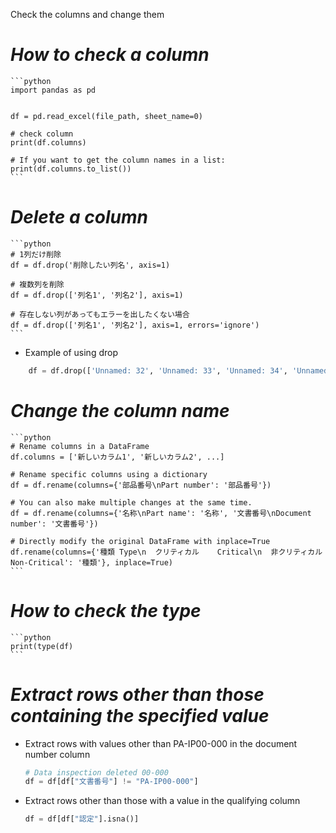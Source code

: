 Check the columns and change them

# *How to check a column*
    ```python
    import pandas as pd

    
    df = pd.read_excel(file_path, sheet_name=0)
    
    # check column
    print(df.columns)
    
    # If you want to get the column names in a list:
    print(df.columns.to_list())
    ```

# *Delete a column*
    ```python
    # 1列だけ削除
    df = df.drop('削除したい列名', axis=1)
    
    # 複数列を削除
    df = df.drop(['列名1', '列名2'], axis=1)
    
    # 存在しない列があってもエラーを出したくない場合
    df = df.drop(['列名1', '列名2'], axis=1, errors='ignore')
    ```
    
- Example of using drop
``` python
    df = df.drop(['Unnamed: 32', 'Unnamed: 33', 'Unnamed: 34', 'Unnamed: 35', 'Unnamed: 36', 'Unnamed: 37', 'Unnamed: 38', 'Unnamed: 39', 'Unnamed: 40', 'Unnamed: 41', 'Unnamed: 42', 'Unnamed: 43', 'Unnamed: 44', 'Unnamed: 45', 'Unnamed: 46', 'Unnamed: 47', 'Unnamed: 48', 'Unnamed: 49', 'Unnamed: 50', 'Unnamed: 51', 'Unnamed: 52', 'Unnamed: 53', 'Unnamed: 54', 'Unnamed: 55', 'Unnamed: 56', 'Unnamed: 57', 'Unnamed: 58', 'Unnamed: 59', 'Unnamed: 60', 'Unnamed: 61', 'Unnamed: 62', 'Unnamed: 63', 'Unnamed: 64', 'Unnamed: 65', 'Unnamed: 66', 'Unnamed: 67', 'Unnamed: 68', 'Unnamed: 69', 'Unnamed: 70', 'Unnamed: 71', 'Unnamed: 72', 'Unnamed: 73', 'Unnamed: 74', 'Unnamed: 75', 'Unnamed: 76', 'Unnamed: 77', 'Unnamed: 78', 'Unnamed: 79', 'Unnamed: 80', 'Unnamed: 81', 'Unnamed: 82', 'Unnamed: 83', 'Unnamed: 84', 'Unnamed: 85', 'Unnamed: 86', 'Unnamed: 87', 'Unnamed: 88', 'Unnamed: 89', 'Unnamed: 90', 'Unnamed: 91', 'Unnamed: 92', 'Unnamed: 93', 'Unnamed: 94', 'Unnamed: 95', 'Unnamed: 96', 'Unnamed: 97', 'Unnamed: 98', 'Unnamed: 99', 'Unnamed: 100', 'Unnamed: 101', 'Unnamed: 102', 'Unnamed: 103', 'Unnamed: 104', 'Unnamed: 105', 'Unnamed: 106', 'Unnamed: 107', 'Unnamed: 108', 'Unnamed: 109', 'Unnamed: 110'], axis=1)
```

# *Change the column name*
    ```python
    # Rename columns in a DataFrame
    df.columns = ['新しいカラム1', '新しいカラム2', ...]
    
    # Rename specific columns using a dictionary
    df = df.rename(columns={'部品番号\nPart number': '部品番号'})
    
    # You can also make multiple changes at the same time.
    df = df.rename(columns={'名称\nPart name': '名称', '文書番号\nDocument number': '文書番号'})
    
    # Directly modify the original DataFrame with inplace=True
    df.rename(columns={'種類 Type\n  クリティカル    Critical\n  非クリティカル Non-Critical': '種類'}, inplace=True)
    ```

# *How to check the type*
    ```python
    print(type(df)
    ```

# *Extract rows other than those containing the specified value*
- Extract rows with values ​​other than PA-IP00-000 in the document number column
    ```python
    # Data inspection deleted 00-000
    df = df[df["文書番号"] != "PA-IP00-000"]
    ```

- Extract rows other than those with a value in the qualifying column
    ```python
    df = df[df["認定"].isna()]
    ```









